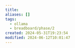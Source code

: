 ```yaml
---
title: 
aliases: []
tags:
  - ollama
  - breadboard/phase/2
created: 2024-05-31T19:23:54
modified: 2024-06-12T10:01:47
---
```

